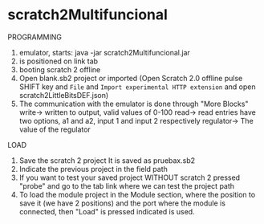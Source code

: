 scratch2Multifuncional
==================



PROGRAMMING
1. emulator, starts: java -jar scratch2Multifuncional.jar
2. is positioned on link tab
3. booting scratch 2 offline
4. Open blank.sb2 project or imported (Open Scratch 2.0 offline pulse SHIFT key and `File` and `Import experimental HTTP extension` and open scratch2LittleBitsDEF.json)
5. The communication with the emulator is done through "More Blocks"
   write-> written to output, valid values of 0-100
   read-> read entries have two options, a1 and a2, input 1 and input 2 respectively
   regulator-> The value of the regulator

LOAD
1. Save the scratch 2 project
    It is saved as pruebax.sb2
2. Indicate the previous project in the field path
3. If you want to test your saved project WITHOUT scratch 2 pressed "probe" and go to the tab link where we can test the project path
4. To load the module project in the Module section, where the position to save it (we have 2 positions) and the port where the module is connected, then "Load" is pressed indicated is used.
